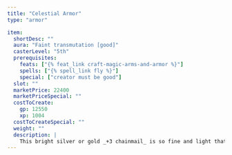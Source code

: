 ```yaml
---
title: "Celestial Armor"
type: "armor"

item:
  shortDesc: ""
  aura: "Faint transmutation [good]"
  casterLevel: "5th"
  prerequisites:
    feats: ["{% feat_link craft-magic-arms-and-armor %}"]
    spells: ["{% spell_link fly %}"]
    special: ["creator must be good"]
  slot: ""
  marketPrice: 22400
  marketPriceSpecial: ""
  costToCreate:
    gp: 12550
    xp: 1004
  costToCreateSpecial: ""
  weight: ""
  description: |
    This bright silver or gold _+3 chainmail_ is so fine and light that it can be worn under normal clothing without betraying its presence. It has a maximum Dexterity bonus of +8, an armor check penalty of -2, and an arcane spell failure chance of 15%. It is considered light armor, weighs 20 pounds, and it allows the wearer to use {% spell_link fly %} on command (as the spell) once per day.
---
```

